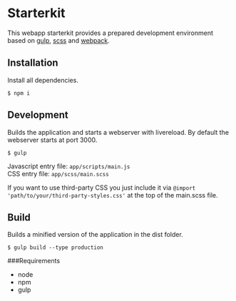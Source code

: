 # Starterkit

This webapp starterkit provides a prepared development environment based on [gulp](https://github.com/gulpjs/gulp), [scss](https://github.com/sass/sass) and [webpack](https://github.com/webpack/webpack).

## Installation

Install all dependencies. 

```
$ npm i
```


## Development

Builds the application and starts a webserver with livereload. By default the webserver starts at port 3000.

```
$ gulp
```

Javascript entry file: `app/scripts/main.js` <br />
CSS entry file: `app/scss/main.scss`<br />

If you want to use third-party CSS you just include it via `@import 'path/to/your/third-party-styles.css'` at the top of the main.scss file.



## Build

Builds a minified version of the application in the dist folder.

```
$ gulp build --type production
```



###Requirements
* node
* npm
* gulp
